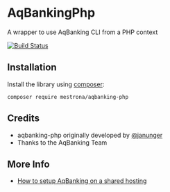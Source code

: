 AqBankingPhp
============

A wrapper to use AqBanking CLI from a PHP context

[![Build Status](https://travis-ci.org/Mestrona/aqbanking-php.svg?branch=master)](https://travis-ci.org/Mestrona/aqbanking-php/)

Installation
------------

Install the library using [composer][1]:

    composer require mestrona/aqbanking-php
    
[1]: http://getcomposer.org/

Credits
-------

* aqbanking-php originally developed by [@janunger](https://github.com/janunger/)
* Thanks to the AqBanking Team

More Info
---------

* [How to setup AqBanking on a shared hosting](https://serverfault.com/questions/942701/how-to-install-a-binary-package-on-a-shared-hosting-for-example-aqbanking-or-m)